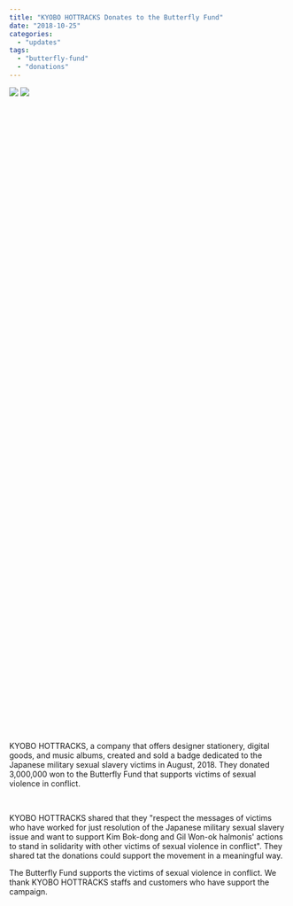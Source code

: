 ```yaml
---
title: "KYOBO HOTTRACKS Donates to the Butterfly Fund"
date: "2018-10-25"
categories: 
  - "updates"
tags: 
  - "butterfly-fund"
  - "donations"
---
```


![](http://womenandwar.net/kr/wp-content/uploads/2018/10/교보핫트랙스-나비기금-후원-게시글_완-02.jpg) ![](http://womenandwar.net/kr/wp-content/uploads/2018/10/교보핫트랙스-나비기금-후원-게시글_완-01.jpg)

 

 

 

 

 

 

 

 

 

 

 

 

 

 

 

 

 

 

 

 

 

 

 

 

 

 

 

 

 

 

 

 

 

 

 

 

 

KYOBO HOTTRACKS, a company that offers designer stationery, digital goods, and music albums, created and sold a badge dedicated to the Japanese military sexual slavery victims in August, 2018. They donated 3,000,000 won to the Butterfly Fund that supports victims of sexual violence in conflict.

 

KYOBO HOTTRACKS shared that they "respect the messages of victims who have worked for just resolution of the Japanese military sexual slavery issue and want to support Kim Bok-dong and Gil Won-ok halmonis' actions to stand in solidarity with other victims of sexual violence in conflict". They shared tat the donations could support the movement in a meaningful way.

The Butterfly Fund supports the victims of sexual violence in conflict. We thank KYOBO HOTTRACKS staffs and customers who have support the campaign.
